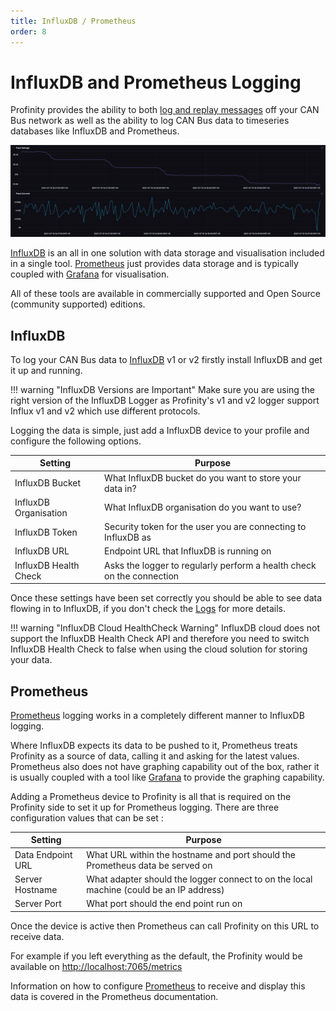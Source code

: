 ```yaml
---
title: InfluxDB / Prometheus
order: 8
---
```


# InfluxDB and Prometheus Logging

Profinity provides the ability to both [log and replay messages](35_Logging_Replaying_CAN_Bus_Messages.md) off your CAN Bus network as well as the ability to log CAN Bus data to timeseries databases like InfluxDB and Prometheus.

![Data Log Replayer](images/InfluxDB.png)

[InfluxDB](https://www.influxdata.com) is an all in one solution with data storage and visualisation included in a single tool.  [Prometheus](https://prometheus.io) just provides data storage and is typically coupled with [Grafana](https://grafana.com) for visualisation.  

All of these tools are available in commercially supported and Open Source (community supported) editions.

## InfluxDB

To log your CAN Bus data to [InfluxDB](https://www.influxdata.com/) v1 or v2 firstly install InfluxDB and get it up and running.

!!! warning "InfluxDB Versions are Important"
    Make sure you are using the right version of the InfluxDB Logger as Profinity's v1 and v2 logger support Influx v1 and v2 which use different protocols.

Logging the data is simple, just add a InfluxDB device to your profile and configure the following options. 

| Setting               | Purpose                                                               |
| --------------------- | --------------------------------------------------------------------- |
| InfluxDB Bucket       | What InfluxDB bucket do you want to store your data in?               |
| InfluxDB Organisation | What InfluxDB organisation do you want to use?                        |
| InfluxDB Token        | Security token for the user you are connecting to InfluxDB as         |
| InfluxDB URL          | Endpoint URL that InfluxDB is running on                              |
| InfluxDB Health Check | Asks the logger to regularly perform a health check on the connection |

Once these settings have been set correctly you should be able to see data flowing in to InfluxDB, if you don't check the [Logs](50_Profinity_Log.md) for more details.  

!!! warning "InfluxDB Cloud HealthCheck Warning"
    InfluxDB cloud does not support the InfluxDB Health Check API and therefore you need to switch InfluxDB Health Check to false when using the cloud solution for storing your data.

## Prometheus

[Prometheus](https://prometheus.io) logging works in a completely different manner to InfluxDB logging.  

Where InfluxDB expects its data to be pushed to it, Prometheus treats Profinity as a source of data, calling it and asking for the latest values.  Prometheus also does not have graphing capability out of the box, rather it is usually coupled with a tool like [Grafana](https://grafana.com) to provide the graphing capability.

Adding a Prometheus device to Profinity is all that is required on the Profinity side to set it up for Prometheus logging.  There are three configuration values that can be set :

| Setting               | Purpose                                                                                  |
| --------------------- | ---------------------------------------------------------------------------------------- |
| Data Endpoint URL     | What URL within the hostname and port should the Prometheus data be served on            |
| Server Hostname       | What adapter should the logger connect to on the local machine (could be an IP address)  |
| Server Port           | What port should the end point run on                                                    |

Once the device is active then Prometheus can call Profinity on this URL to receive data.

For example if you left everything as the default, the Profinity would be available on [http://localhost:7065/metrics](http://localhost:7065/metrics)

Information on how to configure [Prometheus](https://prometheus.io) to receive and display this data is covered in the Prometheus documentation.